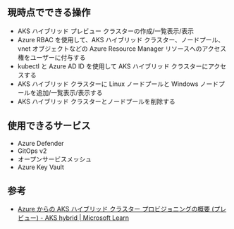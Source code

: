 ## 現時点でできる操作
-  AKS ハイブリッド プレビュー クラスターの作成/一覧表示/表示
-  Azure RBAC を使用して、AKS ハイブリッド クラスター、ノードプール、vnet オブジェクトなどの Azure Resource Manager リソースへのアクセス権をユーザーに付与する
-  kubectl と Azure AD ID を使用して AKS ハイブリッド クラスターにアクセスする
-  AKS ハイブリッド クラスターに Linux ノードプールと Windows ノードプールを追加/一覧表示/表示する
-  AKS ハイブリッド クラスターとノードプールを削除する

## 使用できるサービス
-  Azure Defender
-  GitOps v2
-  オープンサービスメッシュ
-  Azure Key Vault

## 参考
- [Azure からの AKS ハイブリッド クラスター プロビジョニングの概要 (プレビュー) - AKS hybrid | Microsoft Learn](https://learn.microsoft.com/ja-jp/azure/aks/hybrid/aks-hybrid-preview-overview)